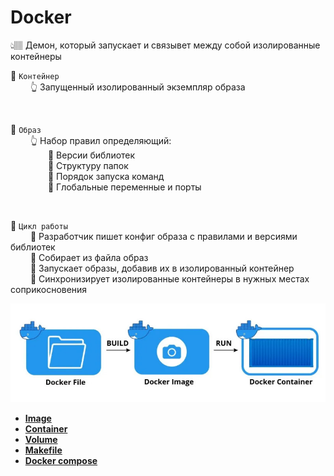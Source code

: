 # Docker
👆🏽 Демон, который запускает и связывет между собой изолированные контейнеры  

🔹 `Контейнер`  
&emsp;&emsp; 👆 Запущенный изолированный экземпляр образа 

<br>

🔹 `Образ`  
&emsp;&emsp; 👆 Набор правил определяющий:  
&emsp;&emsp;&emsp;&emsp; 🎯 Версии библиотек  
&emsp;&emsp;&emsp;&emsp; 🎯 Структуру папок  
&emsp;&emsp;&emsp;&emsp; 🎯 Порядок запуска команд  
&emsp;&emsp;&emsp;&emsp; 🎯 Глобальные переменные и порты

<br>

🔹 `Цикл работы`  
&emsp;&emsp; 🎯 Разработчик пишет конфиг образа с правилами и версиями библиотек  
&emsp;&emsp; 🎯 Собирает из файла образ     
&emsp;&emsp; 🎯 Запускает образы, добавив их в изолированный контейнер   
&emsp;&emsp; 🎯 Синхронизирует изолированные контейнеры в нужных местах соприкосновения

![illustration](img/illustration.jpg)

* **<a href="./pages/image/readme.md">Image</a>**
* **<a href="./pages/container/readme.md">Container</a>**
* **<a href="./pages/volume/readme.md">Volume</a>**  
* **<a href="./pages/makefile/readme.md">Makefile</a>**
* **<a href="./pages/docker-compose/readme.md">Docker compose</a>**




[comment]: <> (💠 **Deploy на докерхаб**)

[comment]: <> (use custom npm)

[comment]: <> (https://medium.com/@Quigley_Ja/specifying-npm-version-in-dockerfile-ee6e71a60945)


[comment]: <> (https://makefiletutorial.com/#automatic-variables - about @ before command)

[comment]: <> (https://www.youtube.com/watch?v=Sm8GbC02MlE&ab_channel=AhsanNasir - react docker nginx)

[comment]: <> (https://www.youtube.com/watch?v=SF2oub6C6kc&ab_channel=PrettyCode - докер сетки)

[comment]: <> (https://www.youtube.com/watch?v=3xDAU5cvi5E&ab_channel=SanjeevThiyagarajan - докер реакт)
